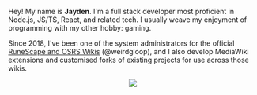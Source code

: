 Hey! My name is **Jayden**. I'm a full stack developer most proficient in Node.js, JS/TS, React, and related tech. I usually weave my enjoyment of programming with my other hobby: gaming.

Since 2018, I've been one of the system administrators for the official [RuneScape and OSRS Wikis](https://runescape.wiki) (@weirdgloop), and I also develop MediaWiki extensions and customised forks of existing projects for use across those wikis.

<p align="center">
  <a href="#">
    <img src="https://skillicons.dev/icons?i=ts,nodejs,react,redis,redux,nextjs,postgres,mysql,mongodb,aws,cloudflare,kubernetes" />
  </a>
</p>